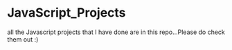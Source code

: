 # JavaScript_Projects
all the Javascript  projects that I have done are in this repo...Please do check them out :)

